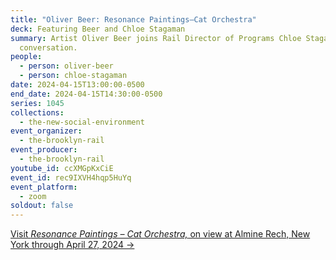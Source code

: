 ```yaml
---
title: "Oliver Beer: Resonance Paintings—Cat Orchestra"
deck: Featuring Beer and Chloe Stagaman
summary: Artist Oliver Beer joins Rail Director of Programs Chloe Stagaman for a
  conversation.
people:
  - person: oliver-beer
  - person: chloe-stagaman
date: 2024-04-15T13:00:00-0500
end_date: 2024-04-15T14:30:00-0500
series: 1045
collections:
  - the-new-social-environment
event_organizer:
  - the-brooklyn-rail
event_producer:
  - the-brooklyn-rail
youtube_id: ccXMGpKxCiE
event_id: rec9IXVH4hqp5HuYq
event_platform:
  - zoom
soldout: false
---
```

[V﻿isit *Resonance Paintings – Cat Orchestra,* on view at Almine Rech, New York through April 27, 2024 →](https://www.alminerech.com/exhibitions/9384-oliver-beer-resonance-paintings-cat-orchestra)